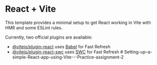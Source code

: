 # React + Vite

This template provides a minimal setup to get React working in Vite with HMR and some ESLint rules.

Currently, two official plugins are available:

- [@vitejs/plugin-react](https://github.com/vitejs/vite-plugin-react/blob/main/packages/plugin-react/README.md) uses [Babel](https://babeljs.io/) for Fast Refresh
- [@vitejs/plugin-react-swc](https://github.com/vitejs/vite-plugin-react-swc) uses [SWC](https://swc.rs/) for Fast Refresh
#   S e t t i n g - u p - a - s i m p l e - R e a c t - a p p - u s i n g - V i t e - - - P r a c t i c e - a s s i g n m e n t - 2  
 